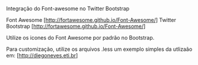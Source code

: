 Integração do Font-awesome no Twitter Bootstrap

Font Awesome [http://fortawesome.github.io/Font-Awesome/]
Twitter Bootstrap [http://fortawesome.github.io/Font-Awesome/]

Utilize os icones do Font Awesome por padrão no Bootstrap.

Para customização, utilize os arquivos .less
um exemplo simples da utlizaão em: [http://diegoneves.eti.br]
